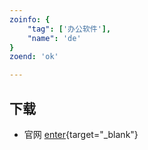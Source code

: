 ```yaml
---
zoinfo: {
    "tag": ['办公软件'],
    "name": 'de'
}
zoend: 'ok'

---
```

## 下载
- 官网 [enter](https://www.wps.cn/){target="_blank"}
